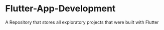 # Flutter-App-Development
A Repository that stores all exploratory projects that were built with Flutter
